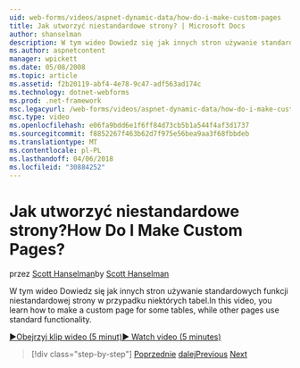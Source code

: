 ```yaml
---
uid: web-forms/videos/aspnet-dynamic-data/how-do-i-make-custom-pages
title: Jak utworzyć niestandardowe strony? | Microsoft Docs
author: shanselman
description: W tym wideo Dowiedz się jak innych stron używanie standardowych funkcji niestandardowej strony w przypadku niektórych tabel.
ms.author: aspnetcontent
manager: wpickett
ms.date: 05/08/2008
ms.topic: article
ms.assetid: f2b20119-abf4-4e78-9c47-adf563ad174c
ms.technology: dotnet-webforms
ms.prod: .net-framework
msc.legacyurl: /web-forms/videos/aspnet-dynamic-data/how-do-i-make-custom-pages
msc.type: video
ms.openlocfilehash: e06fa9bdd6e1f6ff84d73cb5b1a544f4af3d1737
ms.sourcegitcommit: f8852267f463b62d7f975e56bea9aa3f68fbbdeb
ms.translationtype: MT
ms.contentlocale: pl-PL
ms.lasthandoff: 04/06/2018
ms.locfileid: "30884252"
---
```

<a name="how-do-i-make-custom-pages"></a><span data-ttu-id="ed41d-104">Jak utworzyć niestandardowe strony?</span><span class="sxs-lookup"><span data-stu-id="ed41d-104">How Do I Make Custom Pages?</span></span>
====================
<span data-ttu-id="ed41d-105">przez [Scott Hanselman](https://github.com/shanselman)</span><span class="sxs-lookup"><span data-stu-id="ed41d-105">by [Scott Hanselman](https://github.com/shanselman)</span></span>

<span data-ttu-id="ed41d-106">W tym wideo Dowiedz się jak innych stron używanie standardowych funkcji niestandardowej strony w przypadku niektórych tabel.</span><span class="sxs-lookup"><span data-stu-id="ed41d-106">In this video, you learn how to make a custom page for some tables, while other pages use standard functionality.</span></span>

[<span data-ttu-id="ed41d-107">&#9654;Obejrzyj klip wideo (5 minut)</span><span class="sxs-lookup"><span data-stu-id="ed41d-107">&#9654; Watch video (5 minutes)</span></span>](https://channel9.msdn.com/Blogs/ASP-NET-Site-Videos/how-do-i-make-custom-pages)

> [!div class="step-by-step"]
> <span data-ttu-id="ed41d-108">[Poprzednie](how-do-i-handle-business-logic-exceptions.md)
> [dalej](how-do-i-display-unknown-datatypes.md)</span><span class="sxs-lookup"><span data-stu-id="ed41d-108">[Previous](how-do-i-handle-business-logic-exceptions.md)
[Next](how-do-i-display-unknown-datatypes.md)</span></span>
